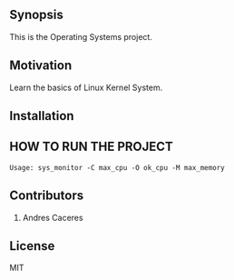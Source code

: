 ## Synopsis

This is the Operating Systems project.


## Motivation

Learn the basics of Linux Kernel System.

## Installation



## HOW TO RUN THE PROJECT

```
Usage: sys_monitor -C max_cpu -O ok_cpu -M max_memory 
```

## Contributors

1. Andres Caceres

## License

MIT
